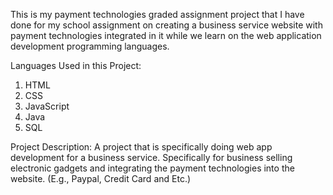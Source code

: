 This is my payment technologies graded assignment project that I have done for my school assignment on creating a business service website with payment technologies integrated in it while we learn on the web application development programming languages.

Languages Used in this Project:
1. HTML
2. CSS
3. JavaScript
4. Java
5. SQL


Project Description: 
A project that is specifically doing web app development for a business service. Specifically for business selling electronic gadgets and integrating the payment technologies into the website. (E.g., Paypal, Credit Card and Etc.)
